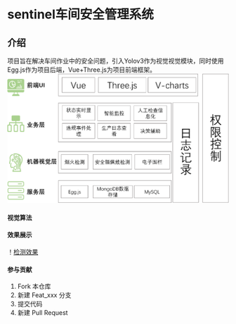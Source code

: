 # sentinel车间安全管理系统

## 介绍
项目旨在解决车间作业中的安全问题，引入Yolov3作为视觉视觉模块，同时使用Egg.js作为项目后端，Vue+Three.js为项目前端框架。
![项目结构图](https://github.com/bingnoi/serviceout/blob/master/pics/architeture.png)
#### 视觉算法

#### 效果展示
！[检测效果](https://github.com/bingnoi/serviceout/blob/master/pics/yolov3_demo.png)

#### 参与贡献

1.  Fork 本仓库
2.  新建 Feat_xxx 分支
3.  提交代码
4.  新建 Pull Request

